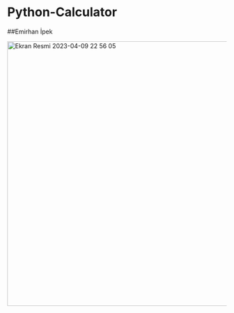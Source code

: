 # Python-Calculator

##Emirhan İpek

<img width="606" alt="Ekran Resmi 2023-04-09 22 56 05" src="https://user-images.githubusercontent.com/103415904/230793849-28eeb279-1fec-4232-a49e-fa45e861d3ea.png">
